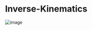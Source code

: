 # Inverse-Kinematics

![image](https://user-images.githubusercontent.com/93954052/140984432-30f4bbda-f1b1-4c20-8ec5-99841321ae24.png)

